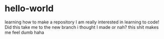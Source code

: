 # hello-world
learning how to make a repository
I am really interested in learning to code!
Did this take me to the new branch i thought I made or nah?
this shit makes me feel dumb haha
